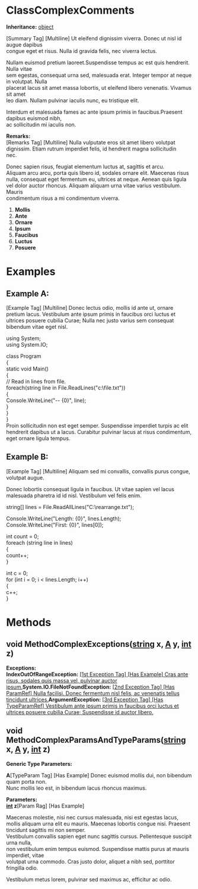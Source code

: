 # ClassComplexComments

**Inheritance:** [object](https://docs.microsoft.com/en-us/dotnet/api/system.object)  
  
[Summary Tag] [Multiline] Ut eleifend dignissim viverra. Donec ut nisl id augue dapibus   
congue eget et risus. Nulla id gravida felis, nec viverra lectus.   
  
Nullam euismod pretium laoreet.Suspendisse tempus ac est quis hendrerit. Nulla vitae   
sem egestas, consequat urna sed, malesuada erat. Integer tempor at neque in volutpat. Nulla   
placerat lacus sit amet massa lobortis, ut eleifend libero venenatis. Vivamus sit amet   
leo diam. Nullam pulvinar iaculis nunc, eu tristique elit.   
  
Interdum et malesuada fames ac ante ipsum primis in faucibus.Praesent dapibus euismod nibh,   
ac sollicitudin mi iaculis non.  
  
  
**Remarks:**  
[Remarks Tag] [Multiline] Nulla vulputate eros sit amet libero volutpat   
dignissim. Etiam rutrum imperdiet felis, id hendrerit magna sollicitudin   
nec.   
  
Donec sapien risus, feugiat elementum luctus at, sagittis et arcu.   
Aliquam arcu arcu, porta quis libero id, sodales ornare elit. Maecenas risus   
nulla, consequat eget fermentum eu, ultrices at neque. Aenean quis ligula   
vel dolor auctor rhoncus. Aliquam aliquam urna vitae varius vestibulum. Mauris   
condimentum risus a mi condimentum viverra.  
    
1. **Mollis**  
2. **Ante**  
3. **Ornare**  
4. **Ipsum**  
5. **Faucibus**  
6. **Luctus**  
7. **Posuere**  

  
  

# Examples

## Example A:

[Example Tag] [Multiline] Donec lectus odio, mollis id ante ut, ornare pretium lacus. Vestibulum ante ipsum primis in faucibus orci luctus et ultrices posuere cubilia Curae; Nulla nec justo varius sem consequat bibendum vitae eget nisl.  
    
using System;  
using System.IO;  
  
class Program  
{  
    static void Main()  
    {  
        // Read in lines from file.  
        foreach(string line in File.ReadLines("c:\\file.txt"))  
        {  
            Console.WriteLine("-- {0}", line);  
        }  
    }  
}  
Proin sollicitudin non est eget semper. Suspendisse imperdiet turpis ac elit hendrerit dapibus ut a lacus. Curabitur pulvinar lacus at risus condimentum, eget ornare ligula tempus.  

## Example B:

[Example Tag] [Multiline] Aliquam sed mi convallis, convallis purus congue, volutpat augue.  
  
Donec lobortis consequat ligula in faucibus. Ut vitae sapien vel lacus malesuada pharetra id id nisl. Vestibulum vel felis enim.  
  
    
string[] lines = File.ReadAllLines("C:\\rearrange.txt");  
            
Console.WriteLine("Length: {0}", lines.Length);  
Console.WriteLine("First: {0}", lines[0]);  
            
int count = 0;  
foreach (string line in lines)  
{  
   count++;  
}  
            
int c = 0;  
for (int i = 0; i < lines.Length; i++)  
{  
    c++;  
}  
  

# Methods

## void MethodComplexExceptions<A>([string](https://docs.microsoft.com/en-us/dotnet/api/system.string) x, [A](A) y, [int](https://docs.microsoft.com/en-us/dotnet/api/system.int32) z)

**Exceptions:**  
**IndexOutOfRangeException:** [[1st Exception Tag] [Has Example] Cras ante risus, sodales quis massa vel, pulvinar auctor ipsum.](https://docs.microsoft.com/en-us/dotnet/api/system.indexoutofrangeexception)**System.IO.FileNotFoundException:** [[2nd Exception Tag] [Has ParamRef] Nulla facilisi. Donec fermentum nisl felis,  ac  venenatis tellus tincidunt ultrices.](https://docs.microsoft.com/en-us/dotnet/api/system.io.filenotfoundexception)**ArgumentException:** [[3rd Exception Tag] [Has TypeParamRef] Vestibulum ante ipsum primis in faucibus orci  luctus et ultrices posuere cubilia Curae; Suspendisse id auctor libero.](https://docs.microsoft.com/en-us/dotnet/api/system.argumentexception)  

## void MethodComplexParamsAndTypeParams<A>([string](https://docs.microsoft.com/en-us/dotnet/api/system.string) x, [A](A) y, [int](https://docs.microsoft.com/en-us/dotnet/api/system.int32) z)

**Generic Type Parameters:**

**A**[TypeParam Tag] [Has Example] Donec euismod mollis dui, non bibendum quam porta non.  
 Nunc mollis leo est, in bibendum lacus rhoncus maximus.  
  
**Parameters:**  
**[int](https://docs.microsoft.com/en-us/dotnet/api/system.int32) z**[Param Rag] [Has Example]   
    
Maecenas molestie, nisi nec cursus malesuada, nisi est egestas lacus, mollis aliquam urna elit eu mauris. Maecenas lobortis congue nisi. Praesent tincidunt sagittis mi non semper.  
Vestibulum convallis sapien eget nunc sagittis cursus. Pellentesque suscipit urna nulla,   
non vestibulum enim tempus euismod. Suspendisse mattis purus at mauris imperdiet, vitae   
volutpat urna commodo. Cras justo dolor, aliquet a nibh sed, porttitor fringilla odio.   
  
Vestibulum metus lorem, pulvinar sed maximus ac, efficitur ac odio.  
  
  

